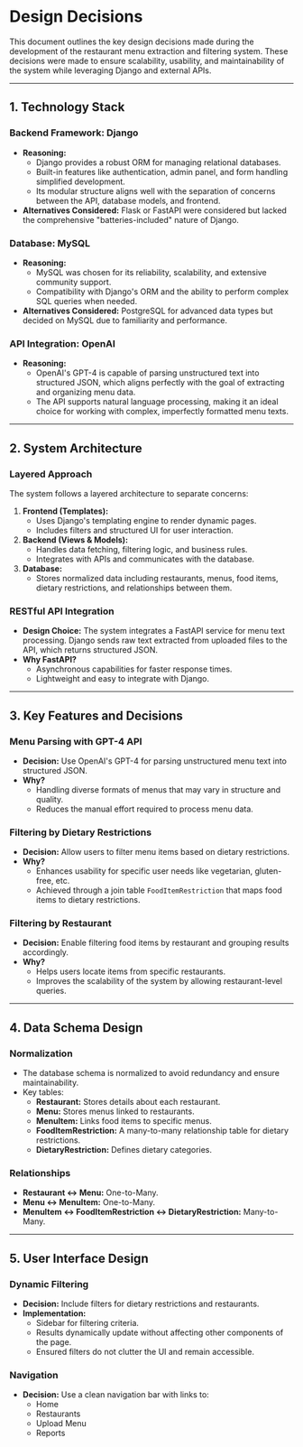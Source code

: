# **Design Decisions**

This document outlines the key design decisions made during the development of the restaurant menu extraction and filtering system. These decisions were made to ensure scalability, usability, and maintainability of the system while leveraging Django and external APIs.

---

## **1. Technology Stack**
### **Backend Framework: Django**
- **Reasoning:** 
  - Django provides a robust ORM for managing relational databases.
  - Built-in features like authentication, admin panel, and form handling simplified development.
  - Its modular structure aligns well with the separation of concerns between the API, database models, and frontend.
- **Alternatives Considered:** Flask or FastAPI were considered but lacked the comprehensive "batteries-included" nature of Django.

### **Database: MySQL**
- **Reasoning:**
  - MySQL was chosen for its reliability, scalability, and extensive community support.
  - Compatibility with Django's ORM and the ability to perform complex SQL queries when needed.
- **Alternatives Considered:** PostgreSQL for advanced data types but decided on MySQL due to familiarity and performance.

### **API Integration: OpenAI**
- **Reasoning:**
  - OpenAI's GPT-4 is capable of parsing unstructured text into structured JSON, which aligns perfectly with the goal of extracting and organizing menu data.
  - The API supports natural language processing, making it an ideal choice for working with complex, imperfectly formatted menu texts.

---

## **2. System Architecture**
### **Layered Approach**
The system follows a layered architecture to separate concerns:
1. **Frontend (Templates):**
   - Uses Django's templating engine to render dynamic pages.
   - Includes filters and structured UI for user interaction.
2. **Backend (Views & Models):**
   - Handles data fetching, filtering logic, and business rules.
   - Integrates with APIs and communicates with the database.
3. **Database:**
   - Stores normalized data including restaurants, menus, food items, dietary restrictions, and relationships between them.

### **RESTful API Integration**
- **Design Choice:** The system integrates a FastAPI service for menu text processing. Django sends raw text extracted from uploaded files to the API, which returns structured JSON.
- **Why FastAPI?**
  - Asynchronous capabilities for faster response times.
  - Lightweight and easy to integrate with Django.

---

## **3. Key Features and Decisions**
### **Menu Parsing with GPT-4 API**
- **Decision:** Use OpenAI's GPT-4 for parsing unstructured menu text into structured JSON.
- **Why?**
  - Handling diverse formats of menus that may vary in structure and quality.
  - Reduces the manual effort required to process menu data.
  
### **Filtering by Dietary Restrictions**
- **Decision:** Allow users to filter menu items based on dietary restrictions.
- **Why?**
  - Enhances usability for specific user needs like vegetarian, gluten-free, etc.
  - Achieved through a join table `FoodItemRestriction` that maps food items to dietary restrictions.

### **Filtering by Restaurant**
- **Decision:** Enable filtering food items by restaurant and grouping results accordingly.
- **Why?**
  - Helps users locate items from specific restaurants.
  - Improves the scalability of the system by allowing restaurant-level queries.

---

## **4. Data Schema Design**
### **Normalization**
- The database schema is normalized to avoid redundancy and ensure maintainability.
- Key tables:
  - **Restaurant:** Stores details about each restaurant.
  - **Menu:** Stores menus linked to restaurants.
  - **MenuItem:** Links food items to specific menus.
  - **FoodItemRestriction:** A many-to-many relationship table for dietary restrictions.
  - **DietaryRestriction:** Defines dietary categories.

### **Relationships**
- **Restaurant ↔ Menu:** One-to-Many.
- **Menu ↔ MenuItem:** One-to-Many.
- **MenuItem ↔ FoodItemRestriction ↔ DietaryRestriction:** Many-to-Many.

---

## **5. User Interface Design**
### **Dynamic Filtering**
- **Decision:** Include filters for dietary restrictions and restaurants.
- **Implementation:**
  - Sidebar for filtering criteria.
  - Results dynamically update without affecting other components of the page.
  - Ensured filters do not clutter the UI and remain accessible.

### **Navigation**
- **Decision:** Use a clean navigation bar with links to:
  - Home
  - Restaurants
  - Upload Menu
  - Reports
